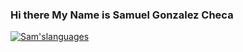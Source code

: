 ### Hi there My Name is Samuel Gonzalez Checa
[![Sam'slanguages](https://github-readme-stats.vercel.app/api/top-langs/?username=samgonchec&layout=compact&theme=radical)](https://github.com/samgonchec)
<!--
**SamGonChec/SamGonChec** is a ✨ _special_ ✨ repository because its `README.md` (this file) appears on your GitHub profile.
[![Sam'slanguages](https://github-readme-stats.vercel.app/api/top-langs/?username=samgonchec&layout=compact&theme=radical)](https://github.com/samgonchec)
Here are some ideas to get you started:

- 🔭 I’m currently working on ...
- 🌱 I’m currently learning ...
- 👯 I’m looking to collaborate on ...
- 🤔 I’m looking for help with ...
- 💬 Ask me about ...
- 📫 How to reach me: ...
- 😄 Pronouns: ...
- ⚡ Fun fact: ...
-->
